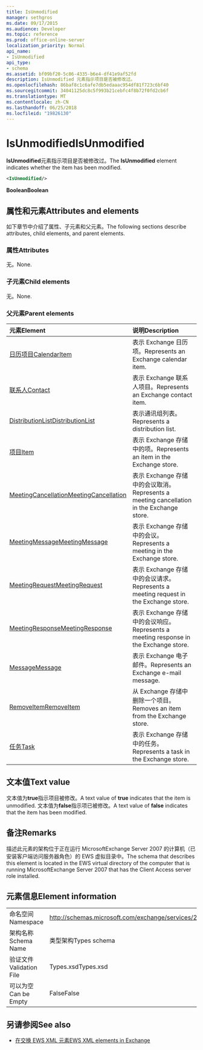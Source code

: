 ```yaml
---
title: IsUnmodified
manager: sethgros
ms.date: 09/17/2015
ms.audience: Developer
ms.topic: reference
ms.prod: office-online-server
localization_priority: Normal
api_name:
- IsUnmodified
api_type:
- schema
ms.assetid: bf09bf20-5c86-4335-b6e4-df41e9af52fd
description: IsUnmodified 元素指示项目是否被修改过。
ms.openlocfilehash: 86baf8c1c6afe7db5edaaac954df81f723c6bf40
ms.sourcegitcommit: 34041125dc8c5f993b21cebfc4f8b72f0fd2cb6f
ms.translationtype: MT
ms.contentlocale: zh-CN
ms.lasthandoff: 06/25/2018
ms.locfileid: "19826130"
---
```

# <a name="isunmodified"></a><span data-ttu-id="255a9-103">IsUnmodified</span><span class="sxs-lookup"><span data-stu-id="255a9-103">IsUnmodified</span></span>

<span data-ttu-id="255a9-104">**IsUnmodified**元素指示项目是否被修改过。</span><span class="sxs-lookup"><span data-stu-id="255a9-104">The **IsUnmodified** element indicates whether the item has been modified.</span></span> 
  
```xml
<IsUnmodified/>
```

 <span data-ttu-id="255a9-105">**Boolean**</span><span class="sxs-lookup"><span data-stu-id="255a9-105">**Boolean**</span></span>
## <a name="attributes-and-elements"></a><span data-ttu-id="255a9-106">属性和元素</span><span class="sxs-lookup"><span data-stu-id="255a9-106">Attributes and elements</span></span>

<span data-ttu-id="255a9-107">如下章节中介绍了属性、子元素和父元素。</span><span class="sxs-lookup"><span data-stu-id="255a9-107">The following sections describe attributes, child elements, and parent elements.</span></span>
  
### <a name="attributes"></a><span data-ttu-id="255a9-108">属性</span><span class="sxs-lookup"><span data-stu-id="255a9-108">Attributes</span></span>

<span data-ttu-id="255a9-109">无。</span><span class="sxs-lookup"><span data-stu-id="255a9-109">None.</span></span>
  
### <a name="child-elements"></a><span data-ttu-id="255a9-110">子元素</span><span class="sxs-lookup"><span data-stu-id="255a9-110">Child elements</span></span>

<span data-ttu-id="255a9-111">无。</span><span class="sxs-lookup"><span data-stu-id="255a9-111">None.</span></span>
  
### <a name="parent-elements"></a><span data-ttu-id="255a9-112">父元素</span><span class="sxs-lookup"><span data-stu-id="255a9-112">Parent elements</span></span>

|<span data-ttu-id="255a9-113">**元素**</span><span class="sxs-lookup"><span data-stu-id="255a9-113">**Element**</span></span>|<span data-ttu-id="255a9-114">**说明**</span><span class="sxs-lookup"><span data-stu-id="255a9-114">**Description**</span></span>|
|:-----|:-----|
|[<span data-ttu-id="255a9-115">日历项目</span><span class="sxs-lookup"><span data-stu-id="255a9-115">CalendarItem</span></span>](calendaritem.md) <br/> |<span data-ttu-id="255a9-116">表示 Exchange 日历项。</span><span class="sxs-lookup"><span data-stu-id="255a9-116">Represents an Exchange calendar item.</span></span>  <br/> |
|[<span data-ttu-id="255a9-117">联系人</span><span class="sxs-lookup"><span data-stu-id="255a9-117">Contact</span></span>](contact.md) <br/> |<span data-ttu-id="255a9-118">表示 Exchange 联系人项目。</span><span class="sxs-lookup"><span data-stu-id="255a9-118">Represents an Exchange contact item.</span></span>  <br/> |
|[<span data-ttu-id="255a9-119">DistributionList</span><span class="sxs-lookup"><span data-stu-id="255a9-119">DistributionList</span></span>](distributionlist.md) <br/> |<span data-ttu-id="255a9-120">表示通讯组列表。</span><span class="sxs-lookup"><span data-stu-id="255a9-120">Represents a distribution list.</span></span>  <br/> |
|[<span data-ttu-id="255a9-121">项目</span><span class="sxs-lookup"><span data-stu-id="255a9-121">Item</span></span>](item.md) <br/> |<span data-ttu-id="255a9-122">表示 Exchange 存储中的项。</span><span class="sxs-lookup"><span data-stu-id="255a9-122">Represents an item in the Exchange store.</span></span>  <br/> |
|[<span data-ttu-id="255a9-123">MeetingCancellation</span><span class="sxs-lookup"><span data-stu-id="255a9-123">MeetingCancellation</span></span>](meetingcancellation.md) <br/> |<span data-ttu-id="255a9-124">表示 Exchange 存储中的会议取消。</span><span class="sxs-lookup"><span data-stu-id="255a9-124">Represents a meeting cancellation in the Exchange store.</span></span>  <br/> |
|[<span data-ttu-id="255a9-125">MeetingMessage</span><span class="sxs-lookup"><span data-stu-id="255a9-125">MeetingMessage</span></span>](meetingmessage.md) <br/> |<span data-ttu-id="255a9-126">表示 Exchange 存储中的会议。</span><span class="sxs-lookup"><span data-stu-id="255a9-126">Represents a meeting in the Exchange store.</span></span>  <br/> |
|[<span data-ttu-id="255a9-127">MeetingRequest</span><span class="sxs-lookup"><span data-stu-id="255a9-127">MeetingRequest</span></span>](meetingrequest.md) <br/> |<span data-ttu-id="255a9-128">表示 Exchange 存储中的会议请求。</span><span class="sxs-lookup"><span data-stu-id="255a9-128">Represents a meeting request in the Exchange store.</span></span>  <br/> |
|[<span data-ttu-id="255a9-129">MeetingResponse</span><span class="sxs-lookup"><span data-stu-id="255a9-129">MeetingResponse</span></span>](meetingresponse.md) <br/> |<span data-ttu-id="255a9-130">表示 Exchange 存储中的会议响应。</span><span class="sxs-lookup"><span data-stu-id="255a9-130">Represents a meeting response in the Exchange store.</span></span>  <br/> |
|[<span data-ttu-id="255a9-131">Message</span><span class="sxs-lookup"><span data-stu-id="255a9-131">Message</span></span>](message-ex15websvcsotherref.md) <br/> |<span data-ttu-id="255a9-132">表示 Exchange 电子邮件。</span><span class="sxs-lookup"><span data-stu-id="255a9-132">Represents an Exchange e-mail message.</span></span>  <br/> |
|[<span data-ttu-id="255a9-133">RemoveItem</span><span class="sxs-lookup"><span data-stu-id="255a9-133">RemoveItem</span></span>](removeitem.md) <br/> |<span data-ttu-id="255a9-134">从 Exchange 存储中删除一个项目。</span><span class="sxs-lookup"><span data-stu-id="255a9-134">Removes an item from the Exchange store.</span></span>  <br/> |
|[<span data-ttu-id="255a9-135">任务</span><span class="sxs-lookup"><span data-stu-id="255a9-135">Task</span></span>](task.md) <br/> |<span data-ttu-id="255a9-136">表示 Exchange 存储中的任务。</span><span class="sxs-lookup"><span data-stu-id="255a9-136">Represents a task in the Exchange store.</span></span>  <br/> |
   
## <a name="text-value"></a><span data-ttu-id="255a9-137">文本值</span><span class="sxs-lookup"><span data-stu-id="255a9-137">Text value</span></span>

<span data-ttu-id="255a9-138">文本值为**true**指示项目被修改。</span><span class="sxs-lookup"><span data-stu-id="255a9-138">A text value of **true** indicates that the item is unmodified.</span></span> <span data-ttu-id="255a9-139">文本值为**false**指示项已被修改。</span><span class="sxs-lookup"><span data-stu-id="255a9-139">A text value of **false** indicates that the item has been modified.</span></span> 
  
## <a name="remarks"></a><span data-ttu-id="255a9-140">备注</span><span class="sxs-lookup"><span data-stu-id="255a9-140">Remarks</span></span>

<span data-ttu-id="255a9-141">描述此元素的架构位于正在运行 MicrosoftExchange Server 2007 的计算机（已安装客户端访问服务器角色）的 EWS 虚拟目录中。</span><span class="sxs-lookup"><span data-stu-id="255a9-141">The schema that describes this element is located in the EWS virtual directory of the computer that is running MicrosoftExchange Server 2007 that has the Client Access server role installed.</span></span>
  
## <a name="element-information"></a><span data-ttu-id="255a9-142">元素信息</span><span class="sxs-lookup"><span data-stu-id="255a9-142">Element information</span></span>

|||
|:-----|:-----|
|<span data-ttu-id="255a9-143">命名空间</span><span class="sxs-lookup"><span data-stu-id="255a9-143">Namespace</span></span>  <br/> |http://schemas.microsoft.com/exchange/services/2006/types  <br/> |
|<span data-ttu-id="255a9-144">架构名称</span><span class="sxs-lookup"><span data-stu-id="255a9-144">Schema Name</span></span>  <br/> |<span data-ttu-id="255a9-145">类型架构</span><span class="sxs-lookup"><span data-stu-id="255a9-145">Types schema</span></span>  <br/> |
|<span data-ttu-id="255a9-146">验证文件</span><span class="sxs-lookup"><span data-stu-id="255a9-146">Validation File</span></span>  <br/> |<span data-ttu-id="255a9-147">Types.xsd</span><span class="sxs-lookup"><span data-stu-id="255a9-147">Types.xsd</span></span>  <br/> |
|<span data-ttu-id="255a9-148">可以为空</span><span class="sxs-lookup"><span data-stu-id="255a9-148">Can be Empty</span></span>  <br/> |<span data-ttu-id="255a9-149">False</span><span class="sxs-lookup"><span data-stu-id="255a9-149">False</span></span>  <br/> |
   
## <a name="see-also"></a><span data-ttu-id="255a9-150">另请参阅</span><span class="sxs-lookup"><span data-stu-id="255a9-150">See also</span></span>



- [<span data-ttu-id="255a9-151">在交换 EWS XML 元素</span><span class="sxs-lookup"><span data-stu-id="255a9-151">EWS XML elements in Exchange</span></span>](ews-xml-elements-in-exchange.md)

